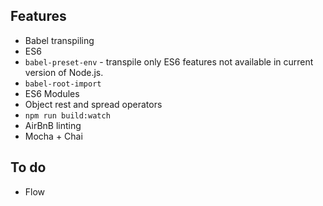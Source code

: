 ## Features
* Babel transpiling
 * ES6
 * `babel-preset-env` - transpile only ES6 features not available in current version of Node.js.
 * `babel-root-import`
 * ES6 Modules
 * Object rest and spread operators
* `npm run build:watch`
* AirBnB linting
* Mocha + Chai

## To do
* Flow
